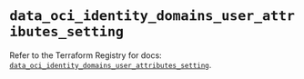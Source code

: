 # `data_oci_identity_domains_user_attributes_setting`

Refer to the Terraform Registry for docs: [`data_oci_identity_domains_user_attributes_setting`](https://registry.terraform.io/providers/oracle/oci/7.19.0/docs/data-sources/identity_domains_user_attributes_setting).

